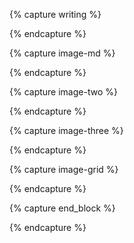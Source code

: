 {% capture writing %}
<div class="center measure-wide ph3 ph3-sm ph0-l f5 lh-copy text" markdown="1">
{% endcapture %}

{% capture image-md %}
<div class="mw7 center" markdown="1">
{% endcapture %}

{% capture image-two %}
<div class="flex flex-column flex-wrap flex-row-ns justify-center">

{% endcapture %}

{% capture image-three %}
<div class="flex flex-column flex-wrap flex-row-ns justify-around center">
{% endcapture %}

{% capture image-grid  %}
<div class="flex flex-wrap center mb4">
{% endcapture %}

{% capture end_block %}
</div>
{% endcapture %}
